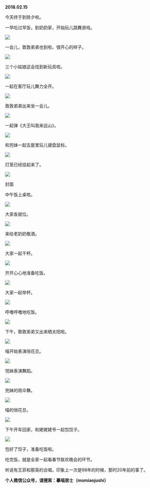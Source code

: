 
          
            
**2018.02.15**

今天终于到除夕啦。

一早吃过早饭，到奶奶家，开始玩儿跳舞游戏。




![](img/51001-68684aae7abf275e.jpg)




一会儿，敦敦弟弟也到啦，很开心的样子。




![](img/51001-5e00254590bfb170.jpg)




三个小姑娘这会找到新玩具啦。




![](img/51001-ef34c32bc7cb6b9d.jpg)




一起在客厅玩儿舞力全开。




![](img/51001-e702c8b2517015ec.jpg)




敦敦弟弟出来坐一会儿。




![](img/51001-4e13543b6e8e1d5f.jpg)




一起弹《大王叫我来巡山》。




![](img/51001-af622df023d9bb2d.jpg)




和兜妹一起去屋里玩儿键盘鼠标。




![](img/51001-68ef05358d3522f0.jpg)




灯笼已经挂起来了。




![](img/51001-a29b98657a627308.jpg)

封面


中午饭上桌啦。




![](img/51001-6d42729838593cef.jpg)




大家各就位。




![](img/51001-30aa73728ff41805.jpg)




来给老奶奶敬酒。




![](img/51001-bb4d2fc4351555ee.jpg)




大家一起干杯。




![](img/51001-83ea1993523331d7.jpg)




开开心心地准备吃饭。




![](img/51001-e617426cd55ac16e.jpg)




大家一起举杯。




![](img/51001-aac29b25193e284b.jpg)




呼噜呼噜地吃饭。




![](img/51001-54970f2fb80aaf29.jpg)




下午，敦敦弟弟又出来晒太阳啦。




![](img/51001-0a6b906add92c86d.jpg)




喵开始表演俏花旦。




![](img/51001-3bd2b436cff54468.jpg)




悦妹表演舞蹈。




![](img/51001-5a7410daf8bfac9a.jpg)




兜妹的雨伞舞。




![](img/51001-4a2e5219af753b03.jpg)




喵的俏花旦。




![](img/51001-635432e8ec330e4a.jpg)




下午开车回家，和姥姥姥爷一起包饺子。




![](img/51001-c0754fd2ae03a0e7.jpg)




包好了饺子，准备吃饭啦。

吃完饭，就是全家一起看春节联欢晚会的环节。

听说有王菲和那英的合唱，印象上一次是98年的时候，那时20年前的事了。


**个人微信公众号，请搜索：摹喵居士（momiaojushi）**

          
        
